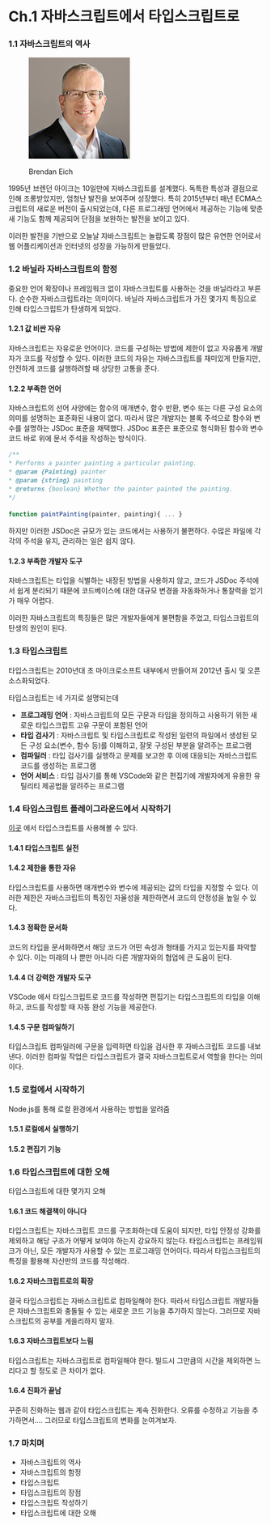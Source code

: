 # Ch.1 자바스크립트에서 타입스크립트로

### 1.1 자바스크립트의 역사

<figure><img src="../../.gitbook/assets/image.png" alt=""><figcaption><p>Brendan Eich</p></figcaption></figure>

1995년 브렌던 아이크는 10일만에 자바스크립트를 설계했다. 독특한 특성과 결점으로 인해 조롱받았지만, 엄청난 발전을 보여주며 성장했다. 특히 2015년부터 매년 ECMA스크립트의 새로운 버전이 출시되었는데, 다른 프로그래밍 언어에서 제공하는 기능에 맞춘 새 기능도 함께 제공되어 단점을 보완하는 발전을 보이고 있다.

이러한 발전을 기반으로 오늘날 자바스크립트는 놀랍도록 장점이 많은 유연한 언어로서 웹 어플리케이션과 인터넷의 성장을 가능하게 만들었다.



### 1.2 바닐라 자바스크립트의 함정

중요한 언어 확장이나 프레임워크 없이 자바스크립트를 사용하는 것을 바닐라라고 부른다. 순수한 자바스크립트라는 의미이다. 바닐라 자바스크립트가 가진 몇가지 특징으로 인해 타입스크립트가 탄생하게 되었다.

#### 1.2.1 값 비싼 자유

자바스크립트는 자유로운 언어이다. 코드를 구성하는 방법에 제한이 없고 자유롭게 개발자가 코드를 작성할 수 있다. 이러한 코드의 자유는 자바스크립트를 재미있게 만들지만, 안전하게 코드를 실행하려할 때 상당한 고통을 준다.

#### 1.2.2 부족한 언어

자바스크립트의 선어 사양에는 함수의 매개변수, 함수 반환, 변수 또는 다른 구성 요소의 의미를 설명하는 표준화된 내용이 없다. 따라서 많은 개발자는 블록 주석으로 함수와 변수를 설명하는 JSDoc 표준을 채택했다. JSDoc 표준은 표준으로 형식화된 함수와 변수 코드 바로 위에 문서 주석을 작성하는 방식이다.

```javascript
/**
* Performs a painter painting a particular painting.
* @param {Painting} painter
* @param {string} painting
* @returns {boolean} Whether the painter painted the painting.
*/

function paintPainting(painter, painting){ ... }
```

하지만 이러한 JSDoc은 규모가 있는 코드에서는 사용하기 불편하다. 수많은 파일에 각각의 주석을 유지, 관리하는 일은 쉽지 않다.

#### 1.2.3 부족한 개발자 도구

자바스크립트는 타입을 식별하는 내장된 방법을 사용하지 않고, 코드가 JSDoc 주석에서 쉽게 분리되기 때문에 코드베이스에 대한 대규모 변경을 자동화하거나 통찰력을 얻기가 매우 어렵다.



이러한 자바스크립트의 특징들은 많은 개발자들에게 불편함을 주었고, 타입스크립트의 탄생의 원인이 된다.



### 1.3 타입스크립트

타입스크립트는 2010년대 초 마이크로소프트 내부에서 만들어져 2012년 출시 및 오픈 소스화되었다.

타입스크립트는 네 가지로 설명되는데

* **프로그래밍 언어** :  자바스크립트의 모든 구문과 타입을 정의하고 사용하기 위한 새로운 타입스크립트 고유 구문이 포함된 언어
* **타입 검사기** : 자바스크립트 및 타입스크립트로 작성된 일련의 파일에서 생성된 모든 구성 요소(변수, 함수 등)를 이해하고, 잘못 구성된 부분을 알려주는 프로그램
* **컴파일러** : 타입 검사기를 실행하고 문제를 보고한 후 이에 대응되는 자바스크립트 코드를 생성하는 프로그램
* **언어 서비스** : 타입 검사기를 통해 VSCode와 같은 편집기에 개발자에게 유용한 유틸리티 제공법을 알려주는 프로그램



### 1.4 타입스크립트 플레이그라운드에서 시작하기

[이곳](https://www.typescriptlang.org/play) 에서 타입스크립트를 사용해볼 수 있다.

#### 1.4.1 타입스크립트 실전

#### 1.4.2 제한을 통한 자유

타입스크립트를 사용하면 매개변수와 변수에 제공되는 값의 타입을 지정할 수 있다. 이러한 제한은 자바스크립트의 특징인 자율성을 제한하면서 코드의 안정성을 높일 수 있다.

#### 1.4.3 정확한 문서화

코드의 타입을 문서화하면서 해당 코드가 어떤 속성과 형태를 가지고 있는지를 파악할 수 있다. 이는 미래의 나 뿐만 아니라 다른 개발자와의 협업에 큰 도움이 된다.

#### 1.4.4 더 강력한 개발자 도구

VSCode 에서 타입스크립트로 코드를 작성하면 편집기는 타입스크립트의 타입을 이해하고, 코드를 작성할 때 자동 완성 기능을 제공한다.

#### 1.4.5 구문 컴파일하기

타입스크립트 컴파일러에 구문을 입력하면 타입을 검사한 후 자바스크립트 코드를 내보낸다. 이러한 컴파일 작업은 타입스크립트가 결국 자바스크립트로서 역할을 한다는 의미이다.



### 1.5 로컬에서 시작하기

Node.js를 통해 로컬 환경에서 사용하는 방법을 알려줌

#### 1.5.1 로컬에서 실행하기

#### 1.5.2 편집기 기능



### 1.6 타입스크립트에 대한 오해

타입스크립트에 대한 몇가지 오해

#### 1.6.1 코드 해결책이 아니다

타입스크립트는 자바스크립트 코드를 구조화하는데 도움이 되지만, 타입 안정성 강화를 제외하고 해당 구조가 어떻게 보여야 하는지 강요하지 않는다. 타입스크립트는 프레임워크가 아닌, 모든 개발자가 사용할 수 있는 프로그래밍 언어이다. 따라서 타입스크립트의 특징을 활용해 자신만의 코드를 작성해라.

#### 1.6.2 자바스크립트로의 확장

결국 타입스크립트는 자바스크립트로 컴파일해야 한다. 따라서 타입스크립트 개발자들은 자바스크립트와 충돌될 수 있는 새로운 코드 기능을 추가하지 않는다. 그러므로 자바스크립트의 공부를 게을리하지 말자.

#### 1.6.3 자바스크립트보다 느림

타입스크립트는 자바스크립트로 컴파일해야 한다. 빌드시 그만큼의 시간을 제외하면 느리다고 할 정도로 큰 차이가 없다.

#### 1.6.4 진화가 끝남

꾸준히 진화하는 웹과 같이 타입스크립트는 계속 진화한다. 오류를 수정하고 기능을 추가하면서.... 그러므로 타입스크립트의 변화를 눈여겨보자.



### 1.7 마치며

* 자바스크립트의 역사
* 자바스크립트의 함정
* 타입스크립트
* 타입스크립트의 장점
* 타입스크립트 작성하기
* 타입스크립트에 대한 오해

